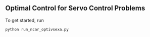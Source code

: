 Optimal Control for Servo Control Problems
---

To get started, run
```
python run_ncar_optivsexa.py
```
